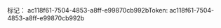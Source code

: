 <span data-ttu-id="9374d-101">标记： ac118f61-7504-4853-a8ff-e99870cb992b</span><span class="sxs-lookup"><span data-stu-id="9374d-101">Token: ac118f61-7504-4853-a8ff-e99870cb992b</span></span>